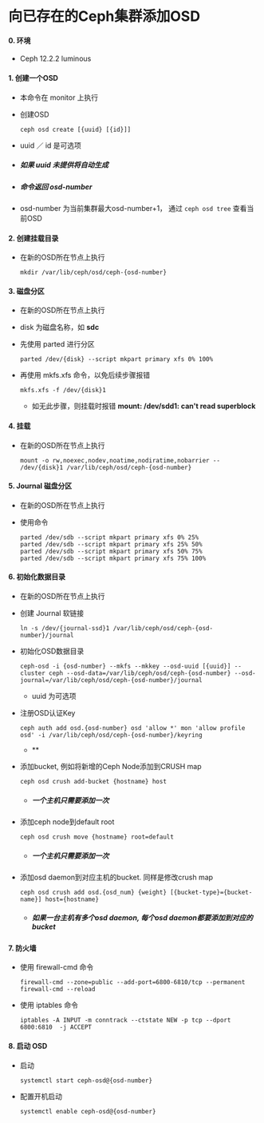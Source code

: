 # 向已存在的Ceph集群添加OSD

#### 0. 环境
  - Ceph 12.2.2 luminous

#### 1. 创建一个OSD
  - 本命令在 monitor 上执行
  - 创建OSD

        ceph osd create [{uuid} [{id}]]

  - uuid ／ id 是可选项
  - ##### 如果 uuid 未提供将自动生成
  - ##### 命令返回 osd-number
  - osd-number 为当前集群最大osd-number+1， 通过 `ceph osd tree` 查看当前OSD

#### 2. 创建挂载目录
  - 在新的OSD所在节点上执行

        mkdir /var/lib/ceph/osd/ceph-{osd-number}

#### 3. 磁盘分区
  - 在新的OSD所在节点上执行
  - disk 为磁盘名称，如 **sdc**

  - 先使用 parted 进行分区

        parted /dev/{disk} --script mkpart primary xfs 0% 100%

  - 再使用 mkfs.xfs 命令，以免后续步骤报错

        mkfs.xfs -f /dev/{disk}1

    - 如无此步骤，则挂载时报错 **mount: /dev/sdd1: can't read superblock**

#### 4. 挂载
  - 在新的OSD所在节点上执行

        mount -o rw,noexec,nodev,noatime,nodiratime,nobarrier -- /dev/{disk}1 /var/lib/ceph/osd/ceph-{osd-number}

#### 5. Journal 磁盘分区
  - 在新的OSD所在节点上执行

  - 使用命令

        parted /dev/sdb --script mkpart primary xfs 0% 25%
        parted /dev/sdb --script mkpart primary xfs 25% 50%
        parted /dev/sdb --script mkpart primary xfs 50% 75%
        parted /dev/sdb --script mkpart primary xfs 75% 100%

#### 6. 初始化数据目录
  - 在新的OSD所在节点上执行
  - 创建 Journal 软链接

        ln -s /dev/{journal-ssd}1 /var/lib/ceph/osd/ceph-{osd-number}/journal

  - 初始化OSD数据目录

        ceph-osd -i {osd-number} --mkfs --mkkey --osd-uuid [{uuid}] --cluster ceph --osd-data=/var/lib/ceph/osd/ceph-{osd-number} --osd-journal=/var/lib/ceph/osd/ceph-{osd-number}/journal

    - uuid 为可选项

  - 注册OSD认证Key

        ceph auth add osd.{osd-number} osd 'allow *' mon 'allow profile osd' -i /var/lib/ceph/osd/ceph-{osd-number}/keyring

    - **

  - 添加bucket, 例如将新增的Ceph Node添加到CRUSH map

        ceph osd crush add-bucket {hostname} host

    - ##### 一个主机只需要添加一次

  - 添加ceph node到default root

        ceph osd crush move {hostname} root=default

    - ##### 一个主机只需要添加一次

  - 添加osd daemon到对应主机的bucket. 同样是修改crush map

        ceph osd crush add osd.{osd_num} {weight} [{bucket-type}={bucket-name}] host={hostname}

    - ##### 如果一台主机有多个osd daemon, 每个osd daemon都要添加到对应的bucket

#### 7. 防火墙
  - 使用 firewall-cmd 命令

        firewall-cmd --zone=public --add-port=6800-6810/tcp --permanent
        firewall-cmd --reload

  - 使用 iptables 命令

        iptables -A INPUT -m conntrack --ctstate NEW -p tcp --dport 6800:6810  -j ACCEPT


#### 8. 启动 OSD
  - 启动

        systemctl start ceph-osd@{osd-number}

  - 配置开机启动

        systemctl enable ceph-osd@{osd-number}
